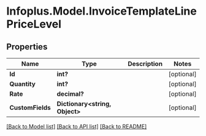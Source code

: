 # Infoplus.Model.InvoiceTemplateLinePriceLevel
## Properties

Name | Type | Description | Notes
------------ | ------------- | ------------- | -------------
**Id** | **int?** |  | [optional] 
**Quantity** | **int?** |  | [optional] 
**Rate** | **decimal?** |  | [optional] 
**CustomFields** | **Dictionary&lt;string, Object&gt;** |  | [optional] 

[[Back to Model list]](../README.md#documentation-for-models) [[Back to API list]](../README.md#documentation-for-api-endpoints) [[Back to README]](../README.md)

